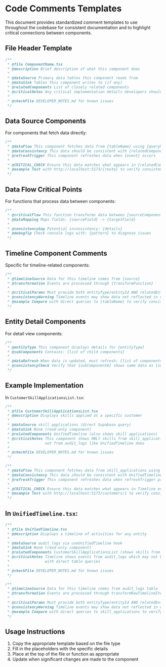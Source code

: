 # Code Comments Templates

This document provides standardized comment templates to use throughout the codebase for consistent documentation and to highlight critical connections between components.

## File Header Template

```typescript
/**
 * @file ComponentName.tsx
 * @description Brief description of what this component does
 * 
 * @dataSource Primary data tables this component reads from
 * @dataSink Tables this component writes to (if any)
 * @relatedComponents List of closely related components
 * @criticalNotes Any critical implementation details developers should know
 * 
 * @checkFile DEVELOPER_NOTES.md for known issues
 */
```

## Data Source Components

For components that fetch data directly:

```typescript
/**
 * @dataFlow This component fetches data from {tableName} using {queryMethod}
 * @dataConsistency This data should be consistent with {relatedComponent} which shows similar data
 * @refreshTrigger This component refreshes data when {event} occurs
 * 
 * @CRITICAL_CHECK Ensure this data matches what appears in {relatedComponent}
 * @example Test with http://localhost:5173/{route} to verify consistency
 */
```

## Data Flow Critical Points

For functions that process data between components:

```typescript
/**
 * @criticalFlow This function transforms data between {sourceComponent} and {targetComponent}
 * @dataMapping Maps fields: {sourceField} -> {targetField}
 * 
 * @consistencyGap Potential inconsistency: {details}
 * @debugTip Check console logs with: {pattern} to diagnose issues
 */
```

## Timeline Component Comments

Specific for timeline-related components:

```typescript
/**
 * @timelineSource Data for this timeline comes from {source}
 * @transformation Events are processed through {transformFunction}
 * 
 * @criticalParams Must provide both entityType/entityId AND relatedEntityType/relatedEntityId
 * @consistencyWarning Timeline events may show data not reflected in direct component queries
 * @example Compare with direct queries to {tableName} to verify consistency
 */
```

## Entity Detail Components

For detail view components:

```typescript
/**
 * @entityType This component displays details for {entityType}
 * @subComponents Contains: {list of child components}
 * 
 * @dataRefresh When data is updated, must refresh: {list of components}
 * @consistencyCheck Verify that {subComponentA} shows same data as {subComponentB}
 */
```

## Example Implementation

In `CustomerSkillApplicationsList.tsx`:

```typescript
/**
 * @file CustomerSkillApplicationsList.tsx
 * @description Displays skills applied at a specific customer
 * 
 * @dataSource skill_applications (direct Supabase query)
 * @dataSink None (read-only component)
 * @relatedComponents UnifiedTimeline (also shows skill applications)
 * @criticalNotes This component shows ONLY skills from skill_applications table,
 *                not from audit_logs like UnifiedTimeline does
 * 
 * @checkFile DEVELOPER_NOTES.md for known issues
 */

/**
 * @dataFlow This component fetches data from skill_applications using useSupabaseQuery
 * @dataConsistency This data should be consistent with UnifiedTimeline which shows similar data
 * @refreshTrigger This component refreshes data when refreshTrigger prop changes
 * 
 * @CRITICAL_CHECK Ensure this data matches what appears in Timeline events
 * @example Test with http://localhost:5173/customers/1 to verify consistency
 */
```

## In `UnifiedTimeline.tsx`:

```typescript
/**
 * @file UnifiedTimeline.tsx
 * @description Displays a timeline of activities for any entity
 * 
 * @dataSource audit_logs via useUnifiedTimeline hook
 * @dataSink None (read-only component)
 * @relatedComponents CustomerSkillApplicationsList (shows skills from direct table)
 * @criticalNotes Timeline shows events from audit_logs which may not be in sync
 *                with direct table queries
 * 
 * @checkFile DEVELOPER_NOTES.md for known issues
 */

/**
 * @timelineSource Data for this timeline comes from audit_logs table
 * @transformation Events are processed through transformRawTimelineItems
 * 
 * @criticalParams Must provide both entityType/entityId AND relatedEntityType/relatedEntityId
 * @consistencyWarning Timeline events may show data not reflected in direct component queries
 * @example Compare with direct queries to skill_applications to verify consistency
 */
```

## Usage Instructions

1. Copy the appropriate template based on the file type
2. Fill in the placeholders with the specific details
3. Place at the top of the file or function as appropriate
4. Update when significant changes are made to the component 